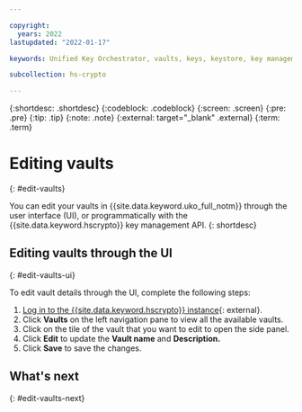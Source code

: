 ```yaml
---

copyright:
  years: 2022
lastupdated: "2022-01-17"

keywords: Unified Key Orchestrator, vaults, keys, keystore, key management

subcollection: hs-crypto

---
```


{:shortdesc: .shortdesc}
{:codeblock: .codeblock}
{:screen: .screen}
{:pre: .pre}
{:tip: .tip}
{:note: .note}
{:external: target="_blank" .external}
{:term: .term}


# Editing vaults
{: #edit-vaults}

You can edit your vaults in {{site.data.keyword.uko_full_notm}} through the user interface (UI), or programmatically with the {{site.data.keyword.hscrypto}} key management API.
{: shortdesc}


## Editing vaults through the UI
{: #edit-vaults-ui}

To edit vault details through the UI, complete the following steps:

1. [Log in to the {{site.data.keyword.hscrypto}} instance](https://cloud.ibm.com/login){: external}.
2. Click **Vaults** on the left navigation pane to view all the available vaults.
3. Click on the tile of the vault that you want to edit to open the side panel.
4. Click **Edit** to update the **Vault name** and **Description.**
5. Click **Save** to save the changes.



## What's next
{: #edit-vaults-next}


  


